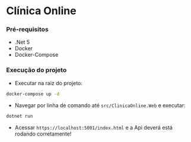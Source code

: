 # Clínica Online 


### Pré-requisitos

- .Net 5 
- Docker  
- Docker-Compose 

### Execução do projeto

- Executar na raiz do projeto:
```bash
docker-compose up -d
```

- Navegar por linha de comando até `src/ClinicaOnline.Web` e executar:
```bash
dotnet run
```

- Acessar `https://localhost:5001/index.html` e a Api deverá está rodando corretamente!
